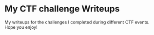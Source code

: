 # My CTF challenge Writeups
 My writeups for the challenges I completed during different CTF events. Hope you enjoy!
